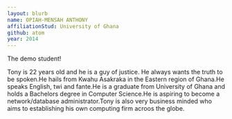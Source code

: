 ```yaml
---
layout: blurb
name: OPIAH-MENSAH ANTHONY
affiliationStud: University of Ghana
github: atom
year: 2014
---
```

The demo student!

Tony is 22 years old and he is a guy of justice. He always wants the truth to be spoken.He hails from Kwahu Asakraka in the Eastern region of Ghana.He speaks English, twi and fante.He is a graduate from University of Ghana and holds a Bachelors degree in Computer Science.He is aspiring to become a network/database administrator.Tony is also very business minded who aims to establishing his own computing firm acroos the globe.
